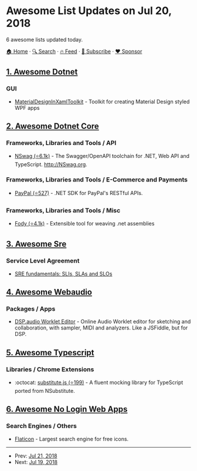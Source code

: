 # Awesome List Updates on Jul 20, 2018

6 awesome lists updated today.

[🏠 Home](/README.md) · [🔍 Search](https://www.trackawesomelist.com/search/) · [🔥 Feed](https://www.trackawesomelist.com/rss.xml) · [📮 Subscribe](https://trackawesomelist.us17.list-manage.com/subscribe?u=d2f0117aa829c83a63ec63c2f&id=36a103854c) · [❤️  Sponsor](https://github.com/sponsors/theowenyoung)



## [1. Awesome Dotnet](/content/quozd/awesome-dotnet/README.md)

### GUI

*   [MaterialDesignInXamlToolkit](http://materialdesigninxaml.net/) - Toolkit for creating Material Design styled WPF apps

## [2. Awesome Dotnet Core](/content/thangchung/awesome-dotnet-core/README.md)

### Frameworks, Libraries and Tools / API

*   [NSwag (⭐6.1k)](https://github.com/RSuter/NSwag) - The Swagger/OpenAPI toolchain for .NET, Web API and TypeScript. <http://NSwag.org>.

### Frameworks, Libraries and Tools / E-Commerce and Payments

*   [PayPal (⭐527)](https://github.com/paypal/PayPal-NET-SDK) - .NET SDK for PayPal's RESTful APIs.

### Frameworks, Libraries and Tools / Misc

*   [Fody (⭐4.1k)](https://github.com/Fody/Fody) - Extensible tool for weaving .net assemblies

## [3. Awesome Sre](/content/dastergon/awesome-sre/README.md)

### Service Level Agreement

*   [SRE fundamentals: SLIs, SLAs and SLOs](https://cloudplatform.googleblog.com/2018/07/sre-fundamentals-slis-slas-and-slos.html)

## [4. Awesome Webaudio](/content/notthetup/awesome-webaudio/README.md)

### Packages / Apps

*   [DSP.audio Worklet Editor](https://dsp.audio/editor/) - Online Audio Worklet editor for sketching and collaboration, with sampler, MIDI and analyzers. Like a JSFiddle, but for DSP.

## [5. Awesome Typescript](/content/dzharii/awesome-typescript/README.md)

### Libraries / Chrome Extensions

*   :octocat: [substitute.js (⭐199)](https://github.com/ffMathy/FluffySpoon.JavaScript.Testing) - A fluent mocking library for TypeScript ported from NSubstitute.

## [6. Awesome No Login Web Apps](/content/aviaryan/awesome-no-login-web-apps/README.md)

### Search Engines / Others

*   [Flaticon](https://www.flaticon.com/) - Largest search engine for free icons.

---

- Prev: [Jul 21, 2018](/content/2018/07/21/README.md)
- Next: [Jul 19, 2018](/content/2018/07/19/README.md)